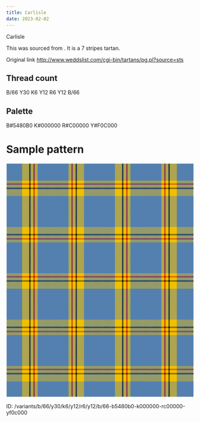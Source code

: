 ```yaml
---
title: Carlisle
date: 2023-02-02
---
```

Carlisle

This was sourced from <no value>.  It is a 7 stripes tartan.

Original link http://www.weddslist.com/cgi-bin/tartans/pg.pl?source=sts

## Thread count
B/66 Y30 K6 Y12 R6 Y12 B/66

## Palette
B#5480B0 K#000000 R#C00000 Y#F0C000

# Sample pattern

![Tartan detail](tartan.png "B/66 Y30 K6 Y12 R6 Y12 B/66 tartan")

ID: /variants/b/66/y30/k6/y12/r6/y12/b/66-b5480b0-k000000-rc00000-yf0c000